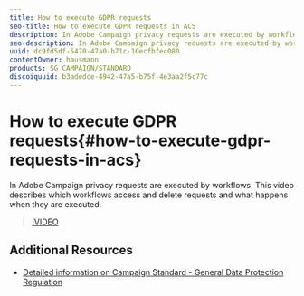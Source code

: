 ```yaml
---
title: How to execute GDPR requests
seo-title: How to execute GDPR requests in ACS
description: In Adobe Campaign privacy requests are executed by workflows. This video describes which workflows access and delete requests and what happens when they are executed.
seo-description: In Adobe Campaign privacy requests are executed by workflows. This video describes which workflows access and delete requests and what happens when they are executed.
uuid: dc9fd5df-5470-47a0-b71c-10ecfbfec080
contentOwner: hausmann
products: SG_CAMPAIGN/STANDARD
discoiquuid: b3adedce-4942-47a5-b75f-4e3aa2f5c77c
---
```


# How to execute GDPR requests{#how-to-execute-gdpr-requests-in-acs}

In Adobe Campaign privacy requests are executed by workflows. This video describes which workflows access and delete requests and what happens when they are executed.

>[!VIDEO](https://video.tv.adobe.com/v/22770?quality=12)

## Additional Resources

* [Detailed information on Campaign Standard - General Data Protection Regulation](https://docs.campaign.adobe.com/doc/standard/getting_started/en/ACS_GDPR.html)
